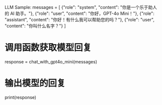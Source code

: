 LLM Sample:
messages = [
    {"role": "system", "content": "你是一个乐于助人的 AI 助手。"},
    {"role": "user", "content": "你好，GPT-4o Mini！"},
    {"role": "assistant", "content": "你好！有什么我可以帮助您的吗？"},
    {"role": "user", "content": "你叫什么名字？"}
]

# 调用函数获取模型回复
response = chat_with_gpt4o_mini(messages)

# 输出模型的回复
print(response)
